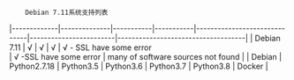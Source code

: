         Debian 7.11系统支持列表
|-------------|--------------|-----------|-----------|------------------------------|------------------------|------------------------------------|
| Debian 7.11 | √            | √         | √         | √ - SSL have some error<br/> | √ -SSL have some error | many of software sources not found |
| Debian      | Python2.7.18 | Python3.5 | Python3.6 | Python3.7                    | Python3.8              | Docker                             |
